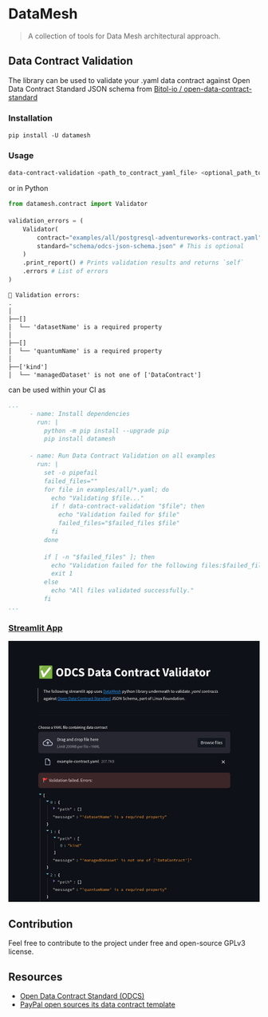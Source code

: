 # DataMesh
> A collection of tools for Data Mesh architectural approach.


## Data Contract Validation
The library can be used to validate your .yaml data contract against Open Data Contract Standard JSON schema from [Bitol-io / open-data-contract-standard](https://github.com/bitol-io/open-data-contract-standard/) 


### Installation
```
pip install -U datamesh
```

### Usage
```bash
data-contract-validation <path_to_contract_yaml_file> <optional_path_to_standards_json_schema>
```

or in Python
```python
from datamesh.contract import Validator

validation_errors = (
    Validator(
        contract="examples/all/postgresql-adventureworks-contract.yaml",
        standard="schema/odcs-json-schema.json" # This is optional
    ) 
    .print_report() # Prints validation results and returns `self`
    .errors # List of errors 
)
```
```
🚩 Validation errors:
.
│
├──[]
│  └── 'datasetName' is a required property
│
├──[]
│  └── 'quantumName' is a required property
│
├──['kind']
│  └── 'managedDataset' is not one of ['DataContract']
```

can be used within your CI as 
```yaml
...
      - name: Install dependencies
        run: |
          python -m pip install --upgrade pip
          pip install datamesh

      - name: Run Data Contract Validation on all examples
        run: |
          set -o pipefail
          failed_files=""
          for file in examples/all/*.yaml; do
            echo "Validating $file..."
            if ! data-contract-validation "$file"; then
              echo "Validation failed for $file"
              failed_files="$failed_files $file"
            fi
          done

          if [ -n "$failed_files" ]; then
            echo "Validation failed for the following files:$failed_files"
            exit 1
          else
            echo "All files validated successfully."
          fi
...
```


### [Streamlit App](https://datamesh.streamlit.app/)
[![streamlit app screenshot](https://raw.githubusercontent.com/georgegach/DataMesh/main/docs/streamlit/streamlit-screenshot.png)](https://datamesh.streamlit.app/)


## Contribution

Feel free to contribute to the project under free and open-source GPLv3 license. 


## Resources

- [Open Data Contract Standard (ODCS)](https://github.com/bitol-io/open-data-contract-standard)
- [PayPal open sources its data contract template](https://jgp.ai/2023/05/01/paypal-open-sources-its-data-contract-template/)

